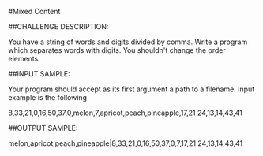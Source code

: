 #Mixed Content

##CHALLENGE DESCRIPTION:

You have a string of words and digits divided by comma. Write a program which separates words with digits. You shouldn't change the order elements.

##INPUT SAMPLE:

Your program should accept as its first argument a path to a filename. Input example is the following

8,33,21,0,16,50,37,0,melon,7,apricot,peach,pineapple,17,21
24,13,14,43,41

##OUTPUT SAMPLE:

melon,apricot,peach,pineapple|8,33,21,0,16,50,37,0,7,17,21
24,13,14,43,41